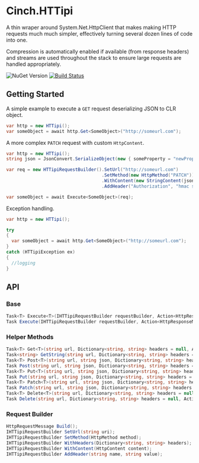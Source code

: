 # Cinch.HTTipi
A thin wraper around System.Net.HttpClient that makes making HTTP requests much much simpler, effectively turning several dozen lines of code into one. 

Compression is automatically enabled if available (from response headers) and streams are used throughout the stack to ensure large requests are handled appropriately.

![NuGet Version](https://img.shields.io/nuget/v/Cinch.HTTipi.svg)
[![Build Status](https://travis-ci.org/pimbrouwers/httipi.svg?branch=master)](https://travis-ci.org/pimbrouwers/httipi)

## Getting Started
A simple example to execute a `GET` request deserializing JSON to CLR object.
```csharp
var http = new HTTipi();
var someObject = await http.Get<SomeObject>("http://someurl.com");
```

A more complex `PATCH` request with custom `HttpContent`.
```csharp
var http = new HTTipi();
string json = JsonConvert.SerializeObject(new { someProperty = "newPropertyValue" }); 

var req = new HTTipiRequestBuilder().SetUrl("http://someurl.com")
                                    .SetMethod(new HttpMethod("PATCH"))
                                    .WithContent(new StringContent(json, Encoding.UTF8, "application/json"))
                                    .AddHeader("Authorization", "hmac somecrazylonghmackey")

var someObject = await Execute<SomeObject>(req);
```

Exception handling.
```csharp
var http = new HTTipi();

try
{
  var someObject = await http.Get<SomeObject>("http://someurl.com");
}
catch (HTTipiException ex)
{
  //logging
}
```

## API

### Base

```csharp
Task<T> Execute<T>(IHTTipiRequestBuilder requestBuilder, Action<HttpResponseMessage> responseMessageHandler = null, Action<StreamReader> responseStreamHandler = null);
Task Execute(IHTTipiRequestBuilder requestBuilder, Action<HttpResponseMessage> responseMessageHandler = null);
```

### Helper Methods

```csharp
Task<T> Get<T>(string url, Dictionary<string, string> headers = null, Action<HttpResponseMessage> responseMessageHandler = null);
Task<string> GetString(string url, Dictionary<string, string> headers = null, Action<HttpResponseMessage> responseMessageHandler = null);
Task<T> Post<T>(string url, string json, Dictionary<string, string> headers = null, Action<HttpResponseMessage> responseMessageHandler = null);
Task Post(string url, string json, Dictionary<string, string> headers = null, Action<HttpResponseMessage> responseMessageHandler = null);
Task<T> Put<T>(string url, string json, Dictionary<string, string> headers = null, Action<HttpResponseMessage> responseMessageHandler = null);
Task Put(string url, string json, Dictionary<string, string> headers = null, Action<HttpResponseMessage> responseMessageHandler = null);
Task<T> Patch<T>(string url, string json, Dictionary<string, string> headers = null, Action<HttpResponseMessage> responseMessageHandler = null);
Task Patch(string url, string json, Dictionary<string, string> headers = null, Action<HttpResponseMessage> responseMessageHandler = null);
Task<T> Delete<T>(string url, Dictionary<string, string> headers = null, Action<HttpResponseMessage> responseMessageHandler = null);
Task Delete(string url, Dictionary<string, string> headers = null, Action<HttpResponseMessage> responseMessageHandler = null);
```

### Request Builder

```csharp
HttpRequestMessage Build();
IHTTipiRequestBuilder SetUrl(string uri);
IHTTipiRequestBuilder SetMethod(HttpMethod method);
IHTTipiRequestBuilder WithHeaders(Dictionary<string, string> headers);
IHTTipiRequestBuilder WithContent(HttpContent content);
IHTTipiRequestBuilder AddHeader(string name, string value);
````

